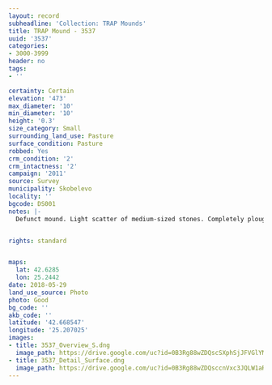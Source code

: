 ```yaml
---
layout: record
subheadline: 'Collection: TRAP Mounds'
title: TRAP Mound - 3537
uuid: '3537'
categories:
- 3000-3999
header: no
tags:
- ''

certainty: Certain
elevation: '473'
max_diameter: '10'
min_diameter: '10'
height: '0.3'
size_category: Small
surrounding_land_use: Pasture
surface_condition: Pasture
robbed: Yes
crm_condition: '2'
crm_intactness: '2'
campaign: '2011'
source: Survey
municipality: Skobelevo
locality: ''
bgcode: DS001
notes: |-
  Defunct mound. Light scatter of medium-sized stones. Completely ploughed over.Very hard to determine if robbers' trench's are really robbers' trench's or remnants from past agricultural activity. Severely dame=aged from agricultural activity.


rights: standard


maps:
  lat: 42.6285
  lon: 25.2442
date: 2018-05-29
land_use_source: Photo
photo: Good
bg_code: ''
akb_code: ''
latitude: '42.668547'
longitude: '25.207025'
images:
- title: 3537_Overview_S.dng
  image_path: https://drive.google.com/uc?id=0B3Rg88wZDQscSXphSjJFVGlYMEU
- title: 3537_Detail_Surface.dng
  image_path: https://drive.google.com/uc?id=0B3Rg88wZDQsccnVxc3JQLW1aR0k
---
```

